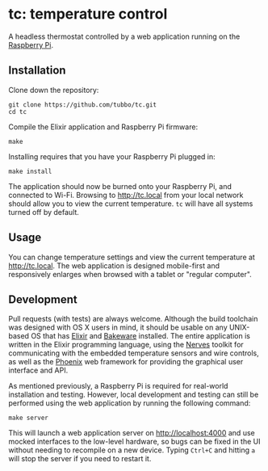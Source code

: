 # tc: temperature control

A headless thermostat controlled by a web application running on the
[Raspberry Pi][].

## Installation

Clone down the repository:

    git clone https://github.com/tubbo/tc.git
    cd tc

Compile the Elixir application and Raspberry Pi firmware:

    make

Installing requires that you have your Raspberry Pi plugged in:

    make install

The application should now be burned onto your Raspberry Pi, and
connected to Wi-Fi. Browsing to http://tc.local from your local network
should allow you to view the current temperature. `tc` will have all
systems turned off by default.

## Usage

You can change temperature settings and view the current temperature at
http://tc.local. The web application is designed mobile-first and
responsively enlarges when browsed with a tablet or "regular computer".

## Development

Pull requests (with tests) are always welcome. Although the build
toolchain was designed with OS X users in mind, it should be usable on
any UNIX-based OS that has [Elixir][] and [Bakeware][] installed. The
entire application is written in the Elixir programming language, using
the [Nerves][] toolkit for communicating with the embedded temperature
sensors and wire controls, as well as the [Phoenix][] web framework for
providing the graphical user interface and API.

As mentioned previously, a Raspberry Pi is required for real-world
installation and testing. However, local development and testing can
still be performed using the web application by running the following
command:

    make server

This will launch a web application server on <http://localhost:4000> and
use mocked interfaces to the low-level hardware, so bugs can be fixed in
the UI without needing to recompile on a new device. Typing `Ctrl+C` and
hitting `a` will stop the server if you need to restart it.

[Raspberry Pi]: https://www.raspberrypi.org
[Elixir]: http://elixir-lang.org/
[Bakeware]: http://www.bakeware.io/
[Nerves]: http://nerves-project.org/
[Phoenix]: http://www.phoenixframework.org/
